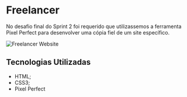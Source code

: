 # Freelancer

No desafio final do Sprint 2 foi requerido que utilizassemos a ferramenta Pixel Perfect para desenvolver uma cópia fiel de um site específico.


![Freelancer Website](docs/fullpage.png)

## Tecnologias Utilizadas
- HTML;
- CSS3;
- Pixel Perfect

